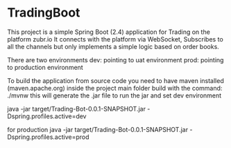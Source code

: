 # TradingBoot

This project is a simple Spring Boot (2.4) application for Trading on the platform zubr.io
It connects with the platform via WebSocket, 
Subscribes to all the channels but only implements a simple logic based on order books. 

There are two environments
dev: pointing to uat environment 
prod: pointing to production environment 

To build the application from source code  you need to have maven installed (maven.apache.org)
inside the project main folder build with the command:
./mvnw 
this will generate the .jar file 
to run the jar and set dev environment

java -jar target/Trading-Bot-0.0.1-SNAPSHOT.jar -Dspring.profiles.active=dev

for production
java -jar target/Trading-Bot-0.0.1-SNAPSHOT.jar -Dspring.profiles.active=prod
 
